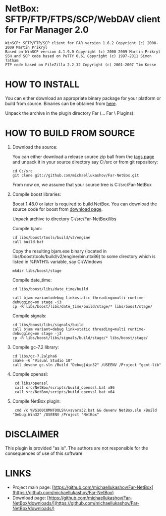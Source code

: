 NetBox: SFTP/FTP/FTPS/SCP/WebDAV client for Far Manager 2.0
==============

    WinSCP: SFTP/FTP/SCP client for FAR version 1.6.2 Copyright (c) 2000-2009 Martin Prikryl
    Based on WinSCP version 4.1.9.0 Copyright (c) 2000-2009 Martin Prikryl
    SSH and SCP code based on PuTTY 0.61 Copyright (c) 1997-2011 Simon Tatham
    FTP code based on FileZilla 2.2.32 Copyright (c) 2001-2007 Tim Kosse

HOW TO INSTALL
==============

You can either download an appropriate binary package for your
platform or build from source. Binaries can be obtained from
[here](https://github.com/michaellukashov/Far-NetBox/downloads/).

Unpack the archive in the plugin directory Far (... Far \ Plugins).

HOW TO BUILD FROM SOURCE
========================

1.  Download the source:

    You can either download a release source zip ball from the [tags
    page](https://github.com/michaellukashov/Far-NetBox/tags) and unpack it in your
    source directory say C:/src
    or from git repository:

        cd C:/src
        git clone git://github.com/michaellukashov/Far-NetBox.git

    From now on, we assume that your source tree is C:/src/Far-NetBox

2.  Compile boost libraries:
    
    Boost 1.48.0 or later is required to build NetBox.
    You can download the source code for boost 
    from [download page](http://sourceforge.net/projects/boost/files/boost/1.48.0/).

    Unpack archive to directory C:/src/Far-NetBox/libs

    Compile bjam:

        cd libs/boost/tools/build/v2/engine
        call build.bat

    Copy the resulting bjam.exe binary (located in libs/boost/tools/build/v2/engine/bin.ntx86)
    to some directory which is listed in %PATH% variable, say C:/Windows

        mkdir libs/boost/stage

    Compile date_time:

        cd libs/boost/libs/date_time/build

        call bjam variant=debug link=static threading=multi runtime-debugging=on stage -j3
        cp -R libs/boost/libs/date_time/build/stage/* libs/boost/stage/

    Compile signals:

        cd libs/boost/libs/signals/build
        call bjam variant=debug link=static threading=multi runtime-debugging=on stage -j3
        cp -R libs/boost/libs/signals/build/stage/* libs/boost/stage/

3.  Compile gc-7.2 library:

        cd libs/gc-7.2alpha6
        cmake -G "Visual Studio 10"
        call devenv gc.sln /Build "Debug|Win32" /USEENV /Project "gcmt-lib"
    
4. Compile openssl:

        cd libs/openssl
        call src/NetBox/scripts/build_openssl.bat x86
        call src/NetBox/scripts/build_openssl.bat x64

5. Compile NetBox plugin:

        cmd /c %VS100COMNTOOLS%\vsvars32.bat && devenv NetBox.sln /Build "Debug|Win32" /USEENV /Project "NetBox"

DISCLAIMER
========================

This plugin is provided "as is". The authors are not responsible for the
consequences of use of this software.

LINKS
========================

* Project main page: [https://github.com/michaellukashov/Far-NetBox](https://github.com/michaellukashov/Far-NetBox)
* Download page: [https://github.com/michaellukashov/Far-NetBox/downloads/](https://github.com/michaellukashov/Far-NetBox/downloads/)
